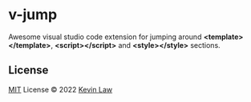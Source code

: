 # v-jump

Awesome visual studio code extension for jumping around **\<template\>\<\/template\>**, **\<script\>\<\/script\>** and **\<style\>\<\/style\>** sections.

## License

[MIT](./LICENSE) License © 2022 [Kevin Law](https://github.com/adokevin)
